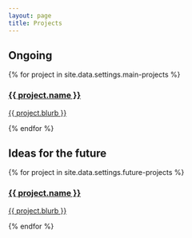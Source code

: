 ```yaml
---
layout: page
title: Projects
---
```

<section>
 <h2>Ongoing</h2>
  <div class="project-container">
    {% for project in site.data.settings.main-projects %}
      <a href="{{ site.github.url }}/{{ project.url }}">
            <h3>{{ project.name }}</h3>
            <p>{{ project.blurb }}</p>
      </a>
    {% endfor %}
  </div>
</section>
<section>
 <h2>Ideas for the future</h2>
  <div class="project-container">
    {% for project in site.data.settings.future-projects %}
      <a href="{{ site.github.url }}/{{ project.url }}">
            <h3>{{ project.name }}</h3>
            <p>{{ project.blurb }}</p>
      </a>
    {% endfor %}
  </div>
</section>
<!--
<section>
  <h1>Side Projects</h1>
  <div class="project-container">
    {% for project in site.data.settings.side-projects %}
      <a href="{{ site.github.url }}/{{ project.file }}">
            <h2>{{ project.name }}</h2>
            <p>{{ project.blurb }}</p>
      </a>
    {% endfor %}
  </div>
</section>
-->
